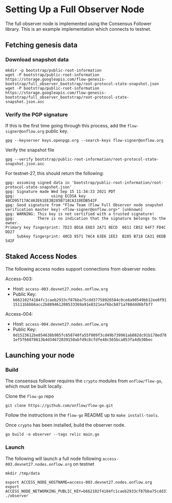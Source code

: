 # Setting Up a Full Observer Node

The full observer node is implemented using the Consensus Follower library. This is an example implementation which connects to testnet.

## Fetching genesis data

### Download snapshot data
```
mkdir -p bootstrap/public-root-information
wget -P bootstrap/public-root-information https://storage.googleapis.com/flow-genesis-bootstrap/full_observer_bootstrap/root-protocol-state-snapshot.json
wget -P bootstrap/public-root-information https://storage.googleapis.com/flow-genesis-bootstrap/full_observer_bootstrap/root-protocol-state-snapshot.json.asc
```

### Verify the PGP signature
If this is the first time going through this process, add the `flow-signer@onflow.org` public key.
```
gpg --keyserver keys.openpgp.org --search-keys flow-signer@onflow.org
```

Verify the snapshot file
```
gpg --verify bootstrap/public-root-information/root-protocol-state-snapshot.json.asc
```

For testnet-27, this should return the following:
```
gpg: assuming signed data in 'bootstrap/public-root-information/root-protocol-state-snapshot.json'
gpg: Signature made Wed Sep 15 11:34:33 2021 PDT
gpg:                using ECDSA key 40CD95717AC463E61EE3B285B718CA310EDB542F
gpg: Good signature from "Flow Team (Flow Full Observer node snapshot verification master key) <flow-signer@onflow.org>" [unknown]
gpg: WARNING: This key is not certified with a trusted signature!
gpg:          There is no indication that the signature belongs to the owner.
Primary key fingerprint: 7D23 8D1A E6D3 2A71 8ECD  8611 CB52 64F7 FD4C DD27
     Subkey fingerprint: 40CD 9571 7AC4 63E6 1EE3  B285 B718 CA31 0EDB 542F
```

## Staked Access Nodes

The following access nodes support connections from observer nodes:

Access-003:
* Host: `access-003.devnet27.nodes.onflow.org`
* Public Key: `b662102f4184fc1caeb2933cf87bba75cdd37758926584c0ce8a90549bb12ee0f9115111bbbb6acc2b889461208533369a91e8321eaf6bcb871a788ddd6bfbf7`

Access-004:
* Host: `access-004.devnet27.nodes.onflow.org`
* Public Key: `0d1523612be854638b985fc658740fa55f009f3cd49b739961ab082dc91b178ed781ef5f66878613b4d34672039150abfd9c8cfdfe48c565bca053fa4db30bec`

## Launching your node

### Build
The consensus follower requires the `crypto` modules from `onflow/flow-go`, which must be built locally.

Clone the `flow-go` repo
```
git clone https://github.com/onflow/flow-go.git
```

Follow the instructions in the `flow-go` README up to `make install-tools`.

Once `crypto` has been installed, build the observer node.
```
go build -o observer --tags relic main.go
```

### Launch
The following will launch a full node following `access-003.devnet27.nodes.onflow.org` on testnet
```
mkdir /tmp/data

export ACCESS_NODE_HOSTNAME=access-003.devnet27.nodes.onflow.org
export ACCESS_NODE_NETWORKING_PUBLIC_KEY=b662102f4184fc1caeb2933cf87bba75cdd37758926584c0ce8a90549bb12ee0f9115111bbbb6acc2b889461208533369a91e8321eaf6bcb871a788ddd6bfbf7
./observer
```
